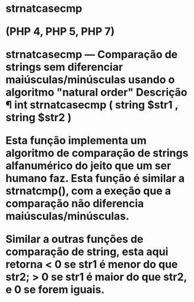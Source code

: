 <!DOCTYPE html>
<html>
<head>
	<title></title>
</head>
<body>
	<h1>strnatcasecmp

(PHP 4, PHP 5, PHP 7)

strnatcasecmp — Comparação de strings sem diferenciar maiúsculas/minúsculas usando o algoritmo "natural order"
Descrição ¶
int strnatcasecmp ( string $str1 , string $str2 )

Esta função implementa um algoritmo de comparação de strings alfanumérico do jeito que um ser humano faz. Esta função é similar a strnatcmp(), com a exeção que a comparação não diferencia maiúsculas/minúsculas. 

Similar a outras funções de comparação de string, esta aqui retorna < 0 se str1 é menor do que str2; > 0 se str1 é maior do que str2, e 0 se forem iguais.
</h1>
</body>
</html>